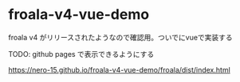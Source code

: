 # froala-v4-vue-demo
froala v4 がリリースされたようなので確認用。ついでにvueで実装する

TODO: github pages で表示できるようにする

https://nero-15.github.io/froala-v4-vue-demo/froala/dist/index.html
